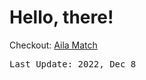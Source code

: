 # Hello, there!

Checkout: [Aila Match](https://ailamatch.com)

<pre>Last Update: 2022, Dec 8</pre>
